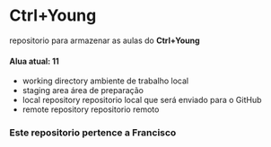 # Ctrl+Young

repositorio para armazenar as aulas do
**Ctrl+Young**

#### Alua atual: 11

- working directory ambiente de trabalho local 
- staging area área de preparação
- local repository repositorio local que será enviado para o GitHub
- remote repository repositorio remoto


### Este repositorio pertence a Francisco